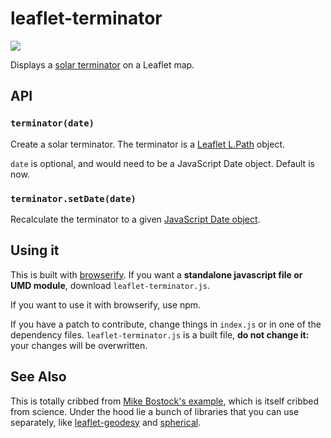 # leaflet-terminator

![](https://farm3.staticflickr.com/2930/14556106388_d621a29e8c_z.jpg)

Displays a [solar terminator](http://en.wikipedia.org/wiki/Terminator_(solar))
on a Leaflet map.

## API

### `terminator(date)`

Create a solar terminator. The terminator is a [Leaflet L.Path](http://leafletjs.com/reference.html) object.

`date` is optional, and would need to be a JavaScript Date object. Default
is now.

### `terminator.setDate(date)`

Recalculate the terminator to a given [JavaScript Date object](http://www.w3schools.com/jsref/jsref_obj_date.asp).

## Using it

This is built with [browserify](http://browserify.org/). If you want a **standalone javascript file or UMD module**,
download `leaflet-terminator.js`.

If you want to use it with browserify, use npm.

If you have a patch to contribute, change things in `index.js` or in one of the
dependency files. `leaflet-terminator.js` is a built file, **do not change it:**
your changes will be overwritten.

## See Also

This is totally cribbed from [Mike Bostock's example](ttp://bl.ocks.org/mbostock/4597134), which
is itself cribbed from science. Under the hood lie a bunch of libraries that you
can use separately, like [leaflet-geodesy](https://github.com/mapbox/leaflet-geodesy)
and [spherical](https://github.com/mapbox/spherical).
